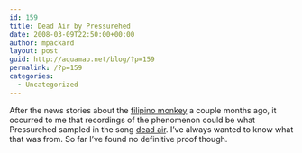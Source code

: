```yaml
---
id: 159
title: Dead Air by Pressurehed
date: 2008-03-09T22:50:00+00:00
author: mpackard
layout: post
guid: http://aquamap.net/blog/?p=159
permalink: /?p=159
categories:
  - Uncategorized
---
```

After the news stories about the [filipino monkey](http://en.wikipedia.org/wiki/Filipino_Monkey) a couple months ago, it occurred to me that recordings of the phenomenon could be what Pressurehed sampled in the song <span style="text-decoration: underline;">dead air</span>. I&#8217;ve always wanted to know what that was from. So far I&#8217;ve found no definitive proof though.